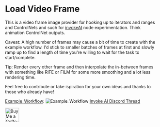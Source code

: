 # Load Video Frame

This is a video frame image provider for hooking up to iterators and ranges and ControlNets and such for [invokeAI](https://github.com/invoke-ai/InvokeAI) node experimentation. 
Think animation ControlNet outputs.

Caveat: A high number of frames may cause a bit of time to create with the example workflow. I'd stick to smaller batches of frames at first and slowly ramp up to find a length of time you're willing to wait for the task to start/complete.

Tip: Render every other frame and then interpolate the in-between frames with something like RIFE or FILM for some more smoothing and a lot less rendering time.

Feel free to contribute or take ispiration for your own ideas and thanks to those who already have!

[Example_Workflow](Example_Workflow.json):
![Example_Workflow](https://i.imgur.com/GuwNHN8.png)
[Invoke AI Discord Thread](https://discord.com/channels/1020123559063990373/1136905319839174728)

<a href='https://ko-fi.com/gille' target='_blank'><img height='35' style='border:0px;height:46px;' src='https://az743702.vo.msecnd.net/cdn/kofi3.png?v=0' border='0' alt='Buy Me a Coffee at ko-fi.com' />
